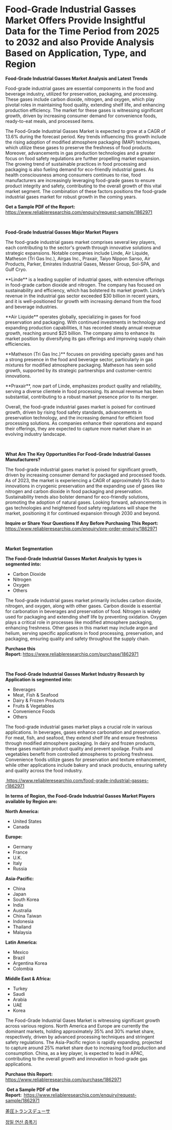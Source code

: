 <p><h1>Food-Grade Industrial Gasses Market Offers Provide Insightful Data for the Time Period from 2025 to 2032 and also Provide Analysis Based on Application, Type, and Region</h1></p><p><strong>Food-Grade Industrial Gasses Market Analysis and Latest Trends</strong></p>
<p><p>Food-grade industrial gases are essential components in the food and beverage industry, utilized for preservation, packaging, and processing. These gases include carbon dioxide, nitrogen, and oxygen, which play pivotal roles in maintaining food quality, extending shelf life, and enhancing production efficiency. The market for these gases is witnessing significant growth, driven by increasing consumer demand for convenience foods, ready-to-eat meals, and processed items.</p><p>The Food-Grade Industrial Gasses Market is expected to grow at a CAGR of 13.6% during the forecast period. Key trends influencing this growth include the rising adoption of modified atmosphere packaging (MAP) techniques, which utilize these gases to preserve the freshness of food products. Moreover, advancements in gas production technologies and a greater focus on food safety regulations are further propelling market expansion. The growing trend of sustainable practices in food processing and packaging is also fueling demand for eco-friendly industrial gases. As health consciousness among consumers continues to rise, food manufacturers are increasingly leveraging food-grade gases to ensure product integrity and safety, contributing to the overall growth of this vital market segment. The combination of these factors positions the food-grade industrial gases market for robust growth in the coming years.</p></p>
<p><strong>Get a Sample PDF of the Report:&nbsp;</strong> <a href="https://www.reliableresearchiq.com/enquiry/request-sample/1862971?utm_campaign=1102&utm_medium=2&utm_source=Github&utm_content=ia&utm_term=04022025&utm_id=food-grade-industrial-gasses">https://www.reliableresearchiq.com/enquiry/request-sample/1862971</a></p>
<p>&nbsp;</p>
<p><strong>Food-Grade Industrial Gasses Major Market Players</strong></p>
<p><p>The food-grade industrial gases market comprises several key players, each contributing to the sector's growth through innovative solutions and strategic expansions. Notable companies include Linde, Air Liquide, Matheson (Tri Gas Inc.), Airgas Inc., Praxair, Taiyo Nippon Sanso, Air Products, Parker, Emirates Industrial Gases, Messer Group, Sol-SPA, and Gulf Cryo.</p><p>**Linde** is a leading supplier of industrial gases, with extensive offerings in food-grade carbon dioxide and nitrogen. The company has focused on sustainability and efficiency, which has bolstered its market growth. Linde’s revenue in the industrial gas sector exceeded $30 billion in recent years, and it is well-positioned for growth with increasing demand from the food and beverage industries.</p><p>**Air Liquide** operates globally, specializing in gases for food preservation and packaging. With continued investments in technology and expanding production capabilities, it has recorded steady annual revenue growth, reaching around $25 billion. The company aims to enhance its market position by diversifying its gas offerings and improving supply chain efficiencies.</p><p>**Matheson (Tri Gas Inc.)** focuses on providing specialty gases and has a strong presence in the food and beverage sector, particularly in gas mixtures for modified atmosphere packaging. Matheson has seen solid growth, supported by its strategic partnerships and customer-centric innovations.</p><p>**Praxair**, now part of Linde, emphasizes product quality and reliability, serving a diverse clientele in food processing. Its annual revenue has been substantial, contributing to a robust market presence prior to its merger.</p><p>Overall, the food-grade industrial gases market is poised for continued growth, driven by rising food safety standards, advancements in preservation technology, and the increasing demand for efficient food processing solutions. As companies enhance their operations and expand their offerings, they are expected to capture more market share in an evolving industry landscape.</p></p>
<p>&nbsp;</p>
<p><strong>What Are The Key Opportunities For Food-Grade Industrial Gasses Manufacturers?</strong></p>
<p><p>The food-grade industrial gases market is poised for significant growth, driven by increasing consumer demand for packaged and processed foods. As of 2023, the market is experiencing a CAGR of approximately 5% due to innovations in cryogenic preservation and the expanding use of gases like nitrogen and carbon dioxide in food packaging and preservation. Sustainability trends also bolster demand for eco-friendly solutions, promoting the adoption of natural gases. Looking forward, advancements in gas technologies and heightened food safety regulations will shape the market, positioning it for continued expansion through 2030 and beyond.</p></p>
<p><strong>Inquire or Share Your Questions If Any Before Purchasing This Report:</strong> <a href="https://www.reliableresearchiq.com/enquiry/pre-order-enquiry/1862971?utm_campaign=1102&utm_medium=2&utm_source=Github&utm_content=ia&utm_term=04022025&utm_id=food-grade-industrial-gasses">https://www.reliableresearchiq.com/enquiry/pre-order-enquiry/1862971</a></p>
<p>&nbsp;</p>
<p><strong>Market Segmentation</strong></p>
<p><strong>The Food-Grade Industrial Gasses Market Analysis by types is segmented into:</strong></p>
<p><ul><li>Carbon Dioxide</li><li>Nitrogen</li><li>Oxygen</li><li>Others</li></ul></p>
<p><p>The food-grade industrial gases market primarily includes carbon dioxide, nitrogen, and oxygen, along with other gases. Carbon dioxide is essential for carbonation in beverages and preservation of food. Nitrogen is widely used for packaging and extending shelf life by preventing oxidation. Oxygen plays a critical role in processes like modified atmosphere packaging, enhancing freshness. Other gases in this market may include argon and helium, serving specific applications in food processing, preservation, and packaging, ensuring quality and safety throughout the supply chain.</p></p>
<p><strong>Purchase this Report:&nbsp;</strong><a href="https://www.reliableresearchiq.com/purchase/1862971?utm_campaign=1102&utm_medium=2&utm_source=Github&utm_content=ia&utm_term=04022025&utm_id=food-grade-industrial-gasses">https://www.reliableresearchiq.com/purchase/1862971</a></p>
<p>&nbsp;</p>
<p><strong>The Food-Grade Industrial Gasses Market Industry Research by Application is segmented into:</strong></p>
<p><ul><li>Beverages</li><li>Meat, Fish & Seafood</li><li>Dairy & Frozen Products</li><li>Fruits & Vegetables</li><li>Convenience Foods</li><li>Others</li></ul></p>
<p><p>The food-grade industrial gases market plays a crucial role in various applications. In beverages, gases enhance carbonation and preservation. For meat, fish, and seafood, they extend shelf life and ensure freshness through modified atmosphere packaging. In dairy and frozen products, these gases maintain product quality and prevent spoilage. Fruits and vegetables benefit from controlled atmospheres to prolong freshness. Convenience foods utilize gases for preservation and texture enhancement, while other applications include bakery and snack products, ensuring safety and quality across the food industry.</p></p>
<p><a href="https://www.reliableresearchiq.com/food-grade-industrial-gasses-r1862971?utm_campaign=1102&utm_medium=2&utm_source=Github&utm_content=ia&utm_term=04022025&utm_id=food-grade-industrial-gasses">&nbsp;https://www.reliableresearchiq.com/food-grade-industrial-gasses-r1862971</a></p>
<p><strong>In terms of Region, the Food-Grade Industrial Gasses Market Players available by Region are:</strong></p>
<p>
    <p> <strong> North America: </strong>
        <ul>
            <li>United States</li>
            <li>Canada</li>
        </ul>
        </p> 
    <p> <strong> Europe: </strong>
        <ul>
            <li>Germany</li>
            <li>France</li>
            <li>U.K.</li>
            <li>Italy</li>
            <li>Russia</li>
        </ul>
        </p> 
    <p> <strong> Asia-Pacific: </strong>
        <ul>
            <li>China</li>
            <li>Japan</li>
            <li>South Korea</li>
            <li>India</li>
            <li>Australia</li>
            <li>China Taiwan</li>
            <li>Indonesia</li>
            <li>Thailand</li>
            <li>Malaysia</li>
        </ul>
        </p> 
    <p> <strong> Latin America: </strong>
        <ul>
            <li>Mexico</li>
            <li>Brazil</li>
            <li>Argentina Korea</li>
            <li>Colombia</li>
        </ul>
        </p> 
    <p> <strong> Middle East & Africa: </strong>
        <ul>
            <li>Turkey</li>
            <li>Saudi</li>
            <li>Arabia</li>
            <li>UAE</li>
            <li>Korea</li>
        </ul>
    </p>
    </p>
<p><p>The Food-Grade Industrial Gases Market is witnessing significant growth across various regions. North America and Europe are currently the dominant markets, holding approximately 35% and 30% market share, respectively, driven by advanced processing techniques and stringent safety regulations. The Asia-Pacific region is rapidly expanding, projected to capture around 25% market share due to increasing food production and consumption. China, as a key player, is expected to lead in APAC, contributing to the overall growth and innovation in food-grade gas applications.</p></p>
<p><strong>Purchase this Report: </strong><a href="https://www.reliableresearchiq.com/purchase/1862971?utm_campaign=1102&utm_medium=2&utm_source=Github&utm_content=ia&utm_term=04022025&utm_id=food-grade-industrial-gasses">https://www.reliableresearchiq.com/purchase/1862971</a></p>
<p>&nbsp;<strong>Get a Sample PDF of the Report:&nbsp;&nbsp;</strong><a href="https://www.reliableresearchiq.com/enquiry/request-sample/1862971?utm_campaign=1102&utm_medium=2&utm_source=Github&utm_content=ia&utm_term=04022025&utm_id=food-grade-industrial-gasses">https://www.reliableresearchiq.com/enquiry/request-sample/1862971</a></p>
<p><strong></strong></p>
<p><p><a href="https://github.com/mohamedbakry57/Market-Research-Report-List-6/blob/main/192076935067.md?utm_campaign=1102&utm_medium=2&utm_source=Github&utm_content=ia&utm_term=04022025&utm_id=food-grade-industrial-gasses">差圧トランスデューサ</a></p><p><a href="https://github.com/laholand/Market-Research-Report-List-7/blob/main/546667835265.md?utm_campaign=1102&utm_medium=2&utm_source=Github&utm_content=ia&utm_term=04022025&utm_id=food-grade-industrial-gasses">정밀 연산 증폭기</a></p></p>